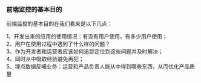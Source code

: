 ### 前端监控的基本目的

前端监控的基本目的在我们看来是以下几点：

1、开发出来的应用的使用情况：有没有用户使用，有多少用户使用；  
2、用户在使用过程中遇到了什么样的问题？  
3、作为开发者和运营者应该如何追踪定位到这些问题并及时解决；  
4、同时从中吸取经验避免再犯；  
5、埋点数据反哺业务：运营和产品负责人能从中得到哪些东西，从而优化产品质量
